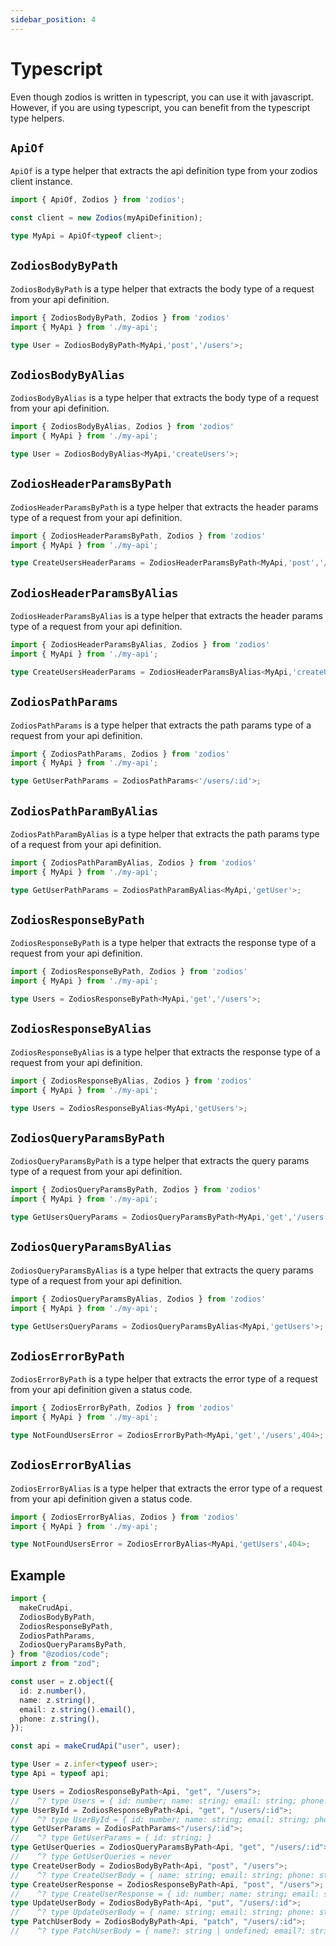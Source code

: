 ```yaml
---
sidebar_position: 4
---
```


# Typescript

Even though zodios is written in typescript, you can use it with javascript. However, if you are using typescript, you can benefit from the typescript type helpers.

## `ApiOf`

`ApiOf` is a type helper that extracts the api definition type from your zodios client instance.

```ts
import { ApiOf, Zodios } from 'zodios';

const client = new Zodios(myApiDefinition);

type MyApi = ApiOf<typeof client>;
```
## `ZodiosBodyByPath`

`ZodiosBodyByPath` is a type helper that extracts the body type of a request from your api definition.

```ts
import { ZodiosBodyByPath, Zodios } from 'zodios'
import { MyApi } from './my-api';

type User = ZodiosBodyByPath<MyApi,'post','/users'>;
```

## `ZodiosBodyByAlias`

`ZodiosBodyByAlias` is a type helper that extracts the body type of a request from your api definition.

```ts
import { ZodiosBodyByAlias, Zodios } from 'zodios'
import { MyApi } from './my-api';

type User = ZodiosBodyByAlias<MyApi,'createUsers'>;
```
## `ZodiosHeaderParamsByPath`

`ZodiosHeaderParamsByPath` is a type helper that extracts the header params type of a request from your api definition.

```ts
import { ZodiosHeaderParamsByPath, Zodios } from 'zodios'
import { MyApi } from './my-api';

type CreateUsersHeaderParams = ZodiosHeaderParamsByPath<MyApi,'post','/users'>;
```
## `ZodiosHeaderParamsByAlias`

`ZodiosHeaderParamsByAlias` is a type helper that extracts the header params type of a request from your api definition.

```ts
import { ZodiosHeaderParamsByAlias, Zodios } from 'zodios'
import { MyApi } from './my-api';

type CreateUsersHeaderParams = ZodiosHeaderParamsByAlias<MyApi,'createUsers'>;
```

## `ZodiosPathParams`

`ZodiosPathParams` is a type helper that extracts the path params type of a request from your api definition.

```ts
import { ZodiosPathParams, Zodios } from 'zodios'
import { MyApi } from './my-api';

type GetUserPathParams = ZodiosPathParams<'/users/:id'>;
```
## `ZodiosPathParamByAlias`

`ZodiosPathParamByAlias` is a type helper that extracts the path params type of a request from your api definition.
  
```ts
import { ZodiosPathParamByAlias, Zodios } from 'zodios'
import { MyApi } from './my-api';

type GetUserPathParams = ZodiosPathParamByAlias<MyApi,'getUser'>;
```
## `ZodiosResponseByPath`

`ZodiosResponseByPath` is a type helper that extracts the response type of a request from your api definition.

```ts
import { ZodiosResponseByPath, Zodios } from 'zodios'
import { MyApi } from './my-api';

type Users = ZodiosResponseByPath<MyApi,'get','/users'>;
```

## `ZodiosResponseByAlias`

`ZodiosResponseByAlias` is a type helper that extracts the response type of a request from your api definition.

```ts
import { ZodiosResponseByAlias, Zodios } from 'zodios'
import { MyApi } from './my-api';

type Users = ZodiosResponseByAlias<MyApi,'getUsers'>;
```
## `ZodiosQueryParamsByPath`

`ZodiosQueryParamsByPath` is a type helper that extracts the query params type of a request from your api definition.

```ts
import { ZodiosQueryParamsByPath, Zodios } from 'zodios'
import { MyApi } from './my-api';

type GetUsersQueryParams = ZodiosQueryParamsByPath<MyApi,'get','/users'>;
```
## `ZodiosQueryParamsByAlias`

`ZodiosQueryParamsByAlias` is a type helper that extracts the query params type of a request from your api definition.

```ts
import { ZodiosQueryParamsByAlias, Zodios } from 'zodios'
import { MyApi } from './my-api';

type GetUsersQueryParams = ZodiosQueryParamsByAlias<MyApi,'getUsers'>;
```
## `ZodiosErrorByPath`

`ZodiosErrorByPath` is a type helper that extracts the error type of a request from your api definition given a status code.

```ts
import { ZodiosErrorByPath, Zodios } from 'zodios'
import { MyApi } from './my-api';

type NotFoundUsersError = ZodiosErrorByPath<MyApi,'get','/users',404>;
```
## `ZodiosErrorByAlias`

`ZodiosErrorByAlias` is a type helper that extracts the error type of a request from your api definition given a status code.

```ts
import { ZodiosErrorByAlias, Zodios } from 'zodios'
import { MyApi } from './my-api';

type NotFoundUsersError = ZodiosErrorByAlias<MyApi,'getUsers',404>;
```
## Example

```ts
import {
  makeCrudApi,
  ZodiosBodyByPath,
  ZodiosResponseByPath,
  ZodiosPathParams,
  ZodiosQueryParamsByPath,
} from "@zodios/code";
import z from "zod";

const user = z.object({
  id: z.number(),
  name: z.string(),
  email: z.string().email(),
  phone: z.string(),
});

const api = makeCrudApi("user", user);

type User = z.infer<typeof user>;
type Api = typeof api;

type Users = ZodiosResponseByPath<Api, "get", "/users">;
//    ^? type Users = { id: number; name: string; email: string; phone: string; }[]
type UserById = ZodiosResponseByPath<Api, "get", "/users/:id">;
//    ^? type UserById = { id: number; name: string; email: string; phone: string; }
type GetUserParams = ZodiosPathParams<"/users/:id">;
//    ^? type GetUserParams = { id: string; }
type GetUserQueries = ZodiosQueryParamsByPath<Api, "get", "/users/:id">;
//    ^? type GetUserQueries = never
type CreateUserBody = ZodiosBodyByPath<Api, "post", "/users">;
//    ^? type CreateUserBody = { name: string; email: string; phone: string; }
type CreateUserResponse = ZodiosResponseByPath<Api, "post", "/users">;
//    ^? type CreateUserResponse = { id: number; name: string; email: string; phone: string; }
type UpdateUserBody = ZodiosBodyByPath<Api, "put", "/users/:id">;
//    ^? type UpdateUserBody = { name: string; email: string; phone: string; }
type PatchUserBody = ZodiosBodyByPath<Api, "patch", "/users/:id">;
//    ^? type PatchUserBody = { name?: string | undefined; email?: string | undefined; phone?: string | undefined; }
```
